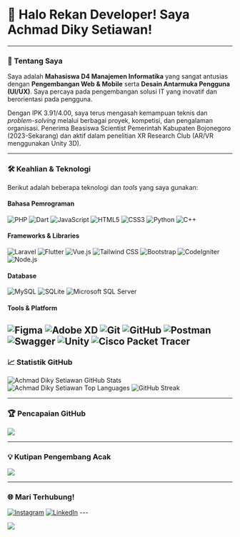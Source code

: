# 👋 Halo Rekan Developer! Saya Achmad Diky Setiawan!

---

### 🚀 Tentang Saya
Saya adalah **Mahasiswa D4 Manajemen Informatika** yang sangat antusias dengan **Pengembangan Web & Mobile** serta **Desain Antarmuka Pengguna (UI/UX)**. Saya percaya pada pengembangan solusi IT yang inovatif dan berorientasi pada pengguna.

Dengan IPK 3.91/4.00, saya terus mengasah kemampuan teknis dan *problem-solving* melalui berbagai proyek, kompetisi, dan pengalaman organisasi. Penerima Beasiswa Scientist Pemerintah Kabupaten Bojonegoro (2023-Sekarang) dan aktif dalam penelitian XR Research Club (AR/VR menggunakan Unity 3D).

---

### 🛠️ Keahlian & Teknologi
Berikut adalah beberapa teknologi dan *tools* yang saya gunakan:

#### Bahasa Pemrograman
![PHP](https://img.shields.io/badge/PHP-%23777BB4.svg?style=for-the-badge&logo=php&logoColor=white)
![Dart](https://img.shields.io/badge/Dart-%230175C2.svg?style=for-the-badge&logo=dart&logoColor=white)
![JavaScript](https://img.shields.io/badge/JavaScript-%23323330.svg?style=for-the-badge&logo=javascript&logoColor=%23F7DF1E)
![HTML5](https://img.shields.io/badge/HTML5-%23E34F26.svg?style=for-the-badge&logo=html5&logoColor=white)
![CSS3](https://img.shields.io/badge/CSS3-%231572B6.svg?style=for-the-badge&logo=css3&logoColor=white)
![Python](https://img.shields.io/badge/Python-3670A0?style=for-the-badge&logo=python&logoColor=ffdd54)
![C++](https://img.shields.io/badge/C%2B%2B-00599C?style=for-the-badge&logo=c%2B%2B&logoColor=white)

#### Frameworks & Libraries
![Laravel](https://img.shields.io/badge/Laravel-%23FF2D20.svg?style=for-the-badge&logo=laravel&logoColor=white)
![Flutter](https://img.shields.io/badge/Flutter-%2302569B.svg?style=for-the-badge&logo=Flutter&logoColor=white)
![Vue.js](https://img.shields.io/badge/Vue.js-%234FC08D.svg?style=for-the-badge&logo=vue.js&logoColor=white)
![Tailwind CSS](https://img.shields.io/badge/Tailwind_CSS-%2338B2AC.svg?style=for-the-badge&logo=tailwind-css&logoColor=white)
![Bootstrap](https://img.shields.io/badge/Bootstrap-%238511FA.svg?style=for-the-badge&logo=bootstrap&logoColor=white)
![CodeIgniter](https://img.shields.io/badge/CodeIgniter-%23EF4223.svg?style=for-the-badge&logo=codeIgniter&logoColor=white)
![Node.js](https://img.shields.io/badge/Node.js-%23339933.svg?style=for-the-badge&logo=node.js&logoColor=white)

#### Database
![MySQL](https://img.shields.io/badge/MySQL-4479A1.svg?style=for-the-badge&logo=mysql&logoColor=white)
![SQLite](https://img.shields.io/badge/SQLite-%2307405e.svg?style=for-the-badge&logo=sqlite&logoColor=white)
![Microsoft SQL Server](https://img.shields.io/badge/Microsoft%20SQL%20Server-CC2927?style=for-the-badge&logo=microsoft%20sql%20server&logoColor=white)

#### Tools & Platform
![Figma](https://img.shields.io/badge/Figma-%23F24E1E.svg?style=for-the-badge&logo=figma&logoColor=white)
![Adobe XD](https://img.shields.io/badge/Adobe%20XD-%23FF61F6.svg?style=for-the-badge&logo=adobe-xd&logoColor=white)
![Git](https://img.shields.io/badge/Git-%23F05032.svg?style=for-the-badge&logo=git&logoColor=white)
![GitHub](https://img.shields.io/badge/GitHub-%23181717.svg?style=for-the-badge&logo=github&logoColor=white)
![Postman](https://img.shields.io/badge/Postman-FF6C37?style=for-the-badge&logo=postman&logoColor=white)
![Swagger](https://img.shields.io/badge/Swagger-%2385EA2D.svg?style=for-the-badge&logo=swagger&logoColor=white)
![Unity](https://img.shields.io/badge/Unity-%2320232A.svg?style=for-the-badge&logo=unity&logoColor=white)
![Cisco Packet Tracer](https://img.shields.io/badge/Cisco_Packet_Tracer-019398?style=for-the-badge&logo=cisco&logoColor=white)
---

### 📈 Statistik GitHub
![Achmad Diky Setiawan GitHub Stats](https://github-readme-stats.vercel.app/api?username=dikysetiawan21&theme=dark&hide_border=false&include_all_commits=true&count_private=true&show_icons=true&title_color=007BFF&icon_color=007BFF&text_color=FFFFFF&bg_color=1F2228)
![Achmad Diky Setiawan Top Languages](https://github-readme-stats.vercel.app/api/top-langs/?username=dikysetiawan21&layout=compact&theme=dark&hide_border=false&langs_count=8&title_color=007BFF&icon_color=007BFF&text_color=FFFFFF&bg_color=1F2228)
![GitHub Streak](https://streak-stats.demolab.com/?user=dikysetiawan21&theme=dark&hide_border=false&background=1F2228&stroke=007BFF&ring=007BFF)

---

### 🏆 Pencapaian GitHub
![](https://github-profile-trophy.vercel.app/?username=dikysetiawan21&theme=radical&no-frame=false&no-bg=false&margin-w=4&margin-h=4)

---

### 💡 Kutipan Pengembang Acak
![](https://quotes-github-readme.vercel.app/api?type=horizontal&theme=radical)

---

### 🌐 Mari Terhubung!
[![Instagram](https://img.shields.io/badge/Instagram-%23E4405F.svg?logo=Instagram&logoColor=white)](https://instagram.com/dkystwnn._) [![LinkedIn](https://img.shields.io/badge/LinkedIn-%230077B5.svg?logo=linkedin&logoColor=white)](https://www.linkedin.com/in/achmaddikysetiawan) ---

[![](https://visitcount.itsvg.in/api?id=dikysetiawan21&icon=0&color=0)](https://visitcount.itsvg.in)
